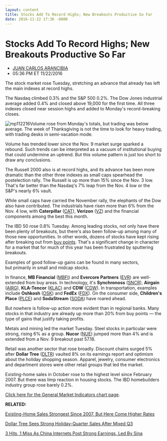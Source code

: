 ```yaml
---
layout: content
title: Stocks Add To Record Highs; New Breakouts Productive So Far
date: 2016-11-22 17:36 -0800
---
```



Stocks Add To Record Highs; New Breakouts Productive So Far
============================================================




* [JUAN CARLOS ARANCIBIA](https://www.investors.com/author/arancibiaj/ "Posts by JUAN CARLOS ARANCIBIA")
* 05:36 PM ET 11/22/2016




The stock market rose Tuesday, stretching an advance that already has left the main indexes at record highs.


The Nasdaq climbed 0.3% and the S&P 500 0.2%. The Dow Jones industrial average added 0.4% and closed above 19,000 for the first time. All three indexes closed near session highs and added to Monday's record-breaking closes.


![mp112216](https://www.investors.com/wp-content/uploads/2016/11/MP112216.png)Volume rose from Monday's totals, but trading was below average. The week of Thanksgiving is not the time to look for heavy trading, with trading desks in semi-vacation mode.


Volume has trended lower since the Nov. 9 market surge sparked a rebound. Such trends can be interpreted as a vacuum of institutional buying that could undermine an uptrend. But this volume pattern is just too short to draw any conclusions.


The Russell 2000 also is at record highs, and its advance has been more dramatic than the other three indexes as small caps spearhead the postelection rally. The Russell is up more than 15% since the Nov. 3 low. That's far better than the Nasdaq's 7% leap from the Nov. 4 low or the S&P's nearly 6% vault.


While small caps have carried the November rally, the elephants of the Dow also have contributed. The industrials have risen more than 6% from the Nov. 4 low, with **Caterpillar** ([CAT](https://research.investors.com/quote.aspx?symbol=CAT)), **Verizon** ([VZ](https://research.investors.com/quote.aspx?symbol=VZ)) and the financial components among the best this month.


The IBD 50 rose 0.8% Tuesday. Among leading stocks, not only have there been plenty of breakouts, but there's also been follow-up among many of those new opportunities. In other words, dozens of stocks have kept rising after breaking out from [buy points](http://education.investors.com/lesson.aspx?id=736311&sourceid=735787). That's a significant change in character for a market that for much of this year has been frustrated by sputtering breakouts.


Examples of good follow-up gains can be found in many sectors, but primarily in small and midcap stocks.


In finance, **MB Financial** ([MBFI](https://research.investors.com/quote.aspx?symbol=MBFI)) and **Evercore Partners** ([EVR](https://research.investors.com/quote.aspx?symbol=EVR)) are well-extended from buy areas. In technology, it's **Synchronoss** ([SNCR](https://research.investors.com/quote.aspx?symbol=SNCR)), **Airgain** ([AIRG](https://research.investors.com/quote.aspx?symbol=AIRG)), **KLA-Tencor** ([KLAC](https://research.investors.com/quote.aspx?symbol=KLAC)) and **CDW** ([CDW](https://research.investors.com/quote.aspx?symbol=CDW)). In transportation, examples include **Oshkosh** ([OSK](https://research.investors.com/quote.aspx?symbol=OSK)) and **FedEx** ([FDX](https://research.investors.com/quote.aspx?symbol=FDX)). On the consumer side, **Children's Place** ([PLCE](https://research.investors.com/quote.aspx?symbol=PLCE)) and **SodaStream** ([SODA](https://research.investors.com/quote.aspx?symbol=SODA)) have roared ahead.


But nowhere is follow-up action more evident than in regional banks. Many stocks in that industry are already up more than 20% from buy points — the type of gains that justify taking profits.


Metals and mining led the market Tuesday. Steel stocks in particular were strong, rising 6% as a group. **Nucor** ([NUE](https://research.investors.com/quote.aspx?symbol=NUE)) jumped more than 4% and is extended from a Nov. 9 breakout past 57.18.


Retail was another sector that rose broadly. Discount chains surged 5% after **Dollar Tree** ([DLTR](https://research.investors.com/quote.aspx?symbol=DLTR)) vaulted 8% on its earnings report and optimism about the holiday shopping season. Apparel, jewelry, consumer electronics and department stores were other retail groups that led the market.


Existing-home sales in October rose to the highest level since February 2007. But there was limp reaction in housing stocks. The IBD homebuilders industry group rose barely 0.2%.


[Click here for the General Market Indicators chart page](https://www.investors.com/wp-content/uploads/2016/11/IBD2211152815GMI.pdf).


**RELATED:**


[Existing-Home Sales Strongest Since 2007, But Here Come Higher Rates](https://www.investors.com/news/existing-home-sales-strongest-since-2007-but-here-come-higher-rates/)


[Dollar Tree Sees Strong Holiday-Quarter Sales After Mixed Q3](https://www.investors.com/news/dollar-tree-q3-earnings/)


[3 Hits, 1 Miss As China Internets Post Strong Earnings, Led By Sina](https://www.investors.com/stock-lists/sector-leaders/china-internet-firms-post-strong-earnings-that-beat-q3-estimates/)


 




